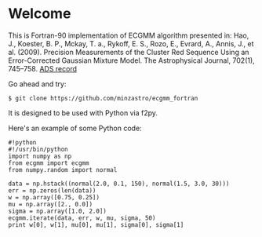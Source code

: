# Welcome
This is Fortran-90 implementation of ECGMM algorithm presented in:
Hao, J., Koester, B. P., Mckay, T. a., Rykoff, E. S., Rozo, E., Evrard, A., Annis, J., et al. (2009). Precision Measurements of the Cluster Red Sequence Using an Error-Corrected Gaussian Mixture Model. The 
Astrophysical Journal, 702(1), 745–758. [ADS record](http://adsabs.harvard.edu/abs/2009ApJ...702..745H)

Go ahead and try:

```
$ git clone https://github.com/minzastro/ecgmm_fortran
```

It is designed to be used with Python via f2py.

Here's an example of some Python code:

```
#!python
#!/usr/bin/python
import numpy as np
from ecgmm import ecgmm
from numpy.random import normal

data = np.hstack((normal(2.0, 0.1, 150), normal(1.5, 3.0, 30)))
err = np.zeros(len(data))
w = np.array([0.75, 0.25])
mu = np.array([2., 0.0])
sigma = np.array([1.0, 2.0])
ecgmm.iterate(data, err, w, mu, sigma, 50)
print w[0], w[1], mu[0], mu[1], sigma[0], sigma[1]
```
